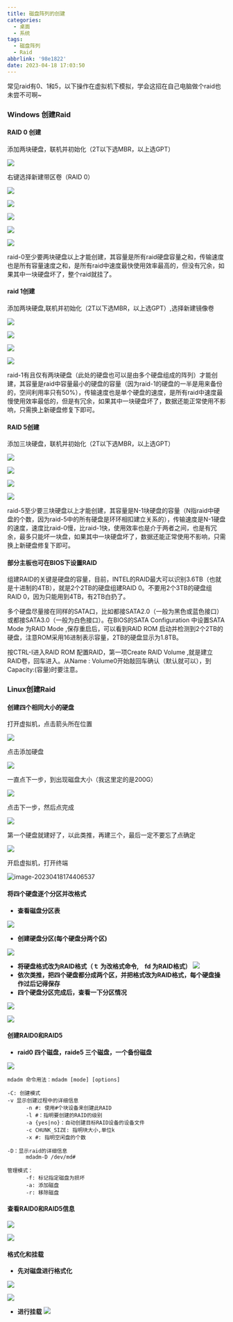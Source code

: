 ```yaml
---
title: 磁盘阵列的创建
categories:
  - 桌面
  - 系统
tags:
  - 磁盘阵列
  - Raid
abbrlink: '98e1822'
date: 2023-04-18 17:03:50
---
```


常见raid有0、1和5，以下操作在虚拟机下模拟，学会这招在自己电脑做个raid也未尝不可啊~

<!--more-->

### Windows 创建Raid

#### RAID 0 创建

添加两块硬盘，联机并初始化（2T以下选MBR，以上选GPT）

![](磁盘阵列的创建/1696771-20201120111756868-285808680.png)

 

右键选择新建带区卷（RAID 0）

![](磁盘阵列的创建/1696771-20201120111812290-1144456701.png)



 ![](磁盘阵列的创建/1696771-20201120111850103-2059147140.png)


![](磁盘阵列的创建/1696771-20201120111905435-1450299185.png)

 

 

![](磁盘阵列的创建/1696771-20201120111922972-2018935853.png)



![](磁盘阵列的创建/1696771-20201120111949462-604094980.png)

 


raid-0至少要两块硬盘以上才能创建，其容量是所有raid硬盘容量之和，传输速度也是所有容量速度之和，是所有raid中速度最快使用效率最高的，但没有冗余，如果其中一块硬盘坏了，整个raid就挂了。

#### raid 1创建

添加两块硬盘,联机并初始化（2T以下选MBR，以上选GPT）,选择新建镜像卷

![](磁盘阵列的创建/1696771-20201120112012357-1362309994.png)



![](磁盘阵列的创建/1696771-20201120112036037-810552617.png)



![](磁盘阵列的创建/1696771-20201120112050066-247295226.png)

 

![](磁盘阵列的创建/1696771-20201120112106819-849139697.png)



raid-1有且仅有两块硬盘（此处的硬盘也可以是由多个硬盘组成的阵列）才能创建，其容量是raid中容量最小的硬盘的容量（因为raid-1的硬盘的一半是用来备份的，空间利用率只有50%），传输速度也是单个硬盘的速度，是所有raid中速度最慢使用效率最低的，但是有冗余，如果其中一块硬盘坏了，数据还能正常使用不影响，只需换上新硬盘修复下即可。

#### RAID 5创建

添加三块硬盘，联机并初始化（2T以下选MBR，以上选GPT）

![](磁盘阵列的创建/1696771-20201120112125353-752082723.png)

![](磁盘阵列的创建/1696771-20201120112139072-489358093.png)



![](磁盘阵列的创建/1696771-20201120112154639-910442058.png)

![](磁盘阵列的创建/1696771-20201120112212550-2074233340.png)



raid-5至少要三块硬盘以上才能创建，其容量是N-1块硬盘的容量（N指raid中硬盘的个数，因为raid-5中的所有硬盘是环环相扣建立关系的），传输速度是N-1硬盘的速度，速度比raid-0慢，比raid-1快，使用效率也是介于两者之间，也是有冗余，最多只能坏一块盘，如果其中一块硬盘坏了，数据还能正常使用不影响，只需换上新硬盘修复下即可。

#### 部分主板也可在BIOS下设置RAID

  组建RAID的关键是硬盘的容量，目前，INTEL的RAID最大可以识别3.6TB（也就是十进制的4TB），就是2个2TB的硬盘组建RAID 0。不要用2个3TB的硬盘组RAID 0，因为只能用到4TB，有2TB白扔了。

  多个硬盘尽量接在同样的SATA口，比如都接SATA2.0（一般为黑色或蓝色接口）或都接SATA3.0（一般为白色接口）。在BIOS的SATA Configuration 中设置SATA Mode 为RAID Mode ,保存重启后，可以看到RAID ROM 启动并检测到2个2TB的硬盘，注意ROM采用16进制表示容量，2TB的硬盘显示为1.8TB。

   按CTRL-I进入RAID ROM 配置RAID，第一项Create RAID Volume ,就是建立RAID卷，回车进入。从Name : Volume0开始敲回车确认（默认就可以），到Capacity:(容量)时要注意。



### Linux创建Raid

#### 创建四个相同大小的硬盘

打开虚拟机，点击箭头所在位置

![](磁盘阵列的创建/image-20230418174228306.png)

点击添加硬盘

![](磁盘阵列的创建/image-20230418174248160.png)

一直点下一步，到出现磁盘大小（我这里定的是200G）

![](磁盘阵列的创建/image-20230418174311324.png)

点击下一步，然后点完成

![](磁盘阵列的创建/image-20230418174330408.png)

第一个硬盘就建好了，以此类推，再建三个，最后一定不要忘了点确定

![](磁盘阵列的创建/image-20230418174351370.png)

开启虚拟机，打开终端

![image-20230418174406537](磁盘阵列的创建/image-20230418174406537.png)

#### 将四个硬盘逐个分区并改格式

- **查看磁盘分区表**

![](磁盘阵列的创建/image-20230418174420413.png)

- **创建硬盘分区(每个硬盘分两个区)**

![](磁盘阵列的创建/image-20230418174436353.png)

- **将硬盘格式改为RAID格式（ｔ 为改格式命令,　fd 为RAID格式）**
  ![](磁盘阵列的创建/image-20230418174446695.png)
- **依次类推，把四个硬盘都分成两个区，并把格式改为RAID格式，每个硬盘操作过后记得保存**
- **四个硬盘分区完成后，查看一下分区情况**

![](磁盘阵列的创建/image-20230418174512432.png)



![](磁盘阵列的创建/image-20230418174529580.png)

#### 创建RAID0和RAID5

- **raid0 四个磁盘，raide5 三个磁盘，一个备份磁盘**

![](磁盘阵列的创建/image-20230418174545835.png)

```
mdadm 命令用法：mdadm [mode] [options]
```

```
-C: 创建模式
-v 显示创建过程中的详细信息
      -n #: 使用#个块设备来创建此RAID
      -l #：指明要创建的RAID的级别
      -a {yes|no}：自动创建目标RAID设备的设备文件
      -c CHUNK_SIZE: 指明块大小,单位k
      -x #: 指明空闲盘的个数

-D：显示raid的详细信息
      mdadm-D /dev/md#

管理模式：
      -f: 标记指定磁盘为损坏
      -a: 添加磁盘
      -r: 移除磁盘
```



#### 查看RAID0和RAID5信息

![](磁盘阵列的创建/image-20230418174557728.png)



![](磁盘阵列的创建/image-20230418174631618.png)

#### 格式化和挂载

- **先对磁盘进行格式化**

![](磁盘阵列的创建/image-20230418174649016.png)



![](磁盘阵列的创建/image-20230418174706807.png)

- **进行挂载**
  ![](磁盘阵列的创建/image-20230418174726036.png)

